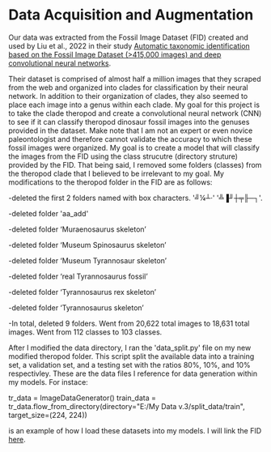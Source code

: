 # Data Acquisition and Augmentation
Our data was extracted from the Fossil Image Dataset (FID) created and used by Liu et al., 2022 in their study 
[Automatic taxonomic identification based on the Fossil Image Dataset (>415,000 images) and deep convolutional neural networks](https://www.cambridge.org/core/journals/paleobiology/article/automatic-taxonomic-identification-based-on-the-fossil-image-dataset-415000-images-and-deep-convolutional-neural-networks/4863E2FDE20D6115415EE5FE232B9DCD).

Their dataset is comprised of almost half a million images that they scraped from the web and organized into clades for classification by their neural network. In addition to their organization of clades, they also seemed to place each image into a genus within each clade. My goal for this project is to take the clade theropod and create a convolutional neural network (CNN) to see if it can classify theropod dinosaur fossil images into the genuses provided in the dataset. Make note that I am not an expert or even novice paleontologist and therefore cannot validate the accuracy to which these fossil images were organized. My goal is to create a model that will classify the images from the FID using the class strucutre (directory struture) provided by the FID. That being said, I removed some folders (classes) from the theropod clade that I believed to be irrelevant to my goal. My modifications to the theropod folder in the FID are as follows:

-deleted the first 2 folders named with box characters. '╝¼┴·' '╩▐╜┼╤╟─┐'.  

-deleted folder 'aa_add'  

-deleted folder ‘Muraenosaurus skeleton’  

-deleted folder ‘Museum Spinosaurus skeleton’  

-deleted folder ‘Museum Tyrannosaur skeleton’  

-deleted folder ‘real Tyrannosaurus fossil’  

-deleted folder ‘Tyrannosaurus rex skeleton’  

-deleted folder ‘Tyrannosaurus skeleton’  

-In total, deleted 9 folders. Went from 20,622 total images to 18,631 total images. Went from 112 classes to 103 classes.  

After I modified the data directory, I ran the 'data_split.py' file on my new modified theropod folder. This script split the available data into a training set, a validation set, and a testing set with the ratios 80%, 10%, and 10% respectivley. These are the data files I reference for data generation within my models. For instace:


tr_data = ImageDataGenerator()
train_data = tr_data.flow_from_directory(directory="E:/My Data v.3/split_data/train",
                                         target_size=(224, 224))
                                         
                                         
is an example of how I load these datasets into my models. I will link the FID [here](https://zenodo.org/record/6333970).

